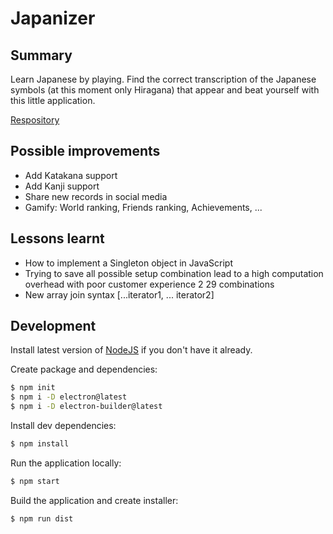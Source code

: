 # Japanizer

## Summary

Learn Japanese by playing. Find the correct transcription of the Japanese symbols (at this moment only Hiragana) that appear and beat yourself with this little application.

[Respository]()

## Possible improvements

* Add Katakana support
* Add Kanji support
* Share new records in social media
* Gamify: World ranking, Friends ranking, Achievements, ...

## Lessons learnt

* How to implement a Singleton object in JavaScript
* Trying to save all possible setup combination lead to a high computation overhead with poor customer experience 2 29 combinations
* New array join syntax [...iterator1, ... iterator2]

## Development

Install latest version of [NodeJS](https://nodejs.org) if you don't have it already.

Create package and dependencies:
```bash
$ npm init
$ npm i -D electron@latest
$ npm i -D electron-builder@latest
```

Install dev dependencies:
```bash
$ npm install
```

Run the application locally:

```bash
$ npm start
```

Build the application and create installer:
```bash
$ npm run dist
```
